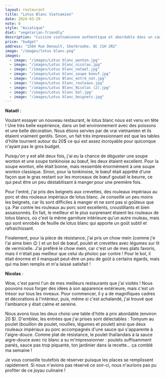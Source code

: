```yaml
---
layout: restaurant
title: "Lotus Blanc Vietnamien"
date: 2024-03-29
note: 8
style: "Asiatique"
diet: "vegetarian-friendly"
description: "Cuisine vietnamienne authentique et abordable dans un cadre zen avec aquariums."
price: "budget"
address: "1564 Rue Denault, Sherbrooke, QC J1H 2R2"
image: "/images/lotus blanc.png"
images:
  - image: "/images/Lotus blanc_wonton.jpg"
  - image: "/images/Lotus blanc_nicolas.jpg"
  - image: "/images/Lotus blanc_natael.jpg"
  - image: "/images/Lotus blanc_soupe boeuf.jpg"
  - image: "/images/Lotus Blanc_entré_nat.jpg"
  - image: "/images/Lotus blanc_rouleaux.jpg"
  - image: "/images/Lotus Blanc_Nicolas (2).jpg"
  - image: "/images/Lotus blanc bol.jpg"
  - image: "/images/Lotus blanc_beignets.jpg"
---
```


**Nataël** :

Voulant essayer un nouveau restaurant, le lotus blanc nous est venu en tête ! Une très belle expérience, dans un bel environnement avec des poissons et une belle décoration. Nous étions servies par de vrai vietnamien et ils étaient vraiment gentils. Sinon, un fait très impressionnant est que les tables d'hôte tournent autour du 20$ ce qui est assez incroyable pour quiconque n'ayant pas le gros budget.

Puisqu'on y est allé deux fois, j'ai eu la chance de déguster une soupe wonton et une soupe tonkinoise au bœuf, les deux étaient excellent. Pour la soupe wonton, elle était bonne, mais ressemble énormément à une soupe wonton classique. Sinon, pour la tonkinoise, le bœuf était apprêté d'une façon que le gras restant sur les morceaux de bœuf goutait le beurre, ce qui peut être un peu déstabilisant à manger pour une première fois.

Pour l'entré, j'ai pris des beignets aux crevettes, des rouleaux impériaux au porc et des rouleaux impériaux de lotus blanc. Je conseille un peu moins les beignets, car ils sont difficiles à manger et ne sont pas si goûteux que ça. Par contre les rouleaux au porc sont excellents, croustillants et bien assaisonnés. En fait, le meilleur et le plus surprenant étaient les rouleaux de lotus blancs, où c'est la même garniture intérieure qu'un autre rouleau, mais qui sont enrobés de feuille de lotus blanc qui apporte un goût subtil et rafraichissant.

Finalement, pour la pièce de résistance, j'ai pris un chow mein (comme j'e l'ai aime bien 😉 ) et un bol de bœuf, poulet et crevettes avec légumes sur lit de vermicelle. J'ai préféré le chow mein, car c'est un de mes plats favoris, mais il n'était pas meilleur que celui du pholoc par contre ! Pour le bol, il était énorme et il manquait peut-être un peu de goût à certains égards, mais qui ma bien remplis et m'a laissé satisfait !

**Nicolas** :

Wow, c'est parmi l'un de mes meilleurs restaurants que j'ai visités ! Nous pouvons nous forger des idées à son apparence extérieure, mais c'est un trésor sur tous les niveaux. Pour commencer, il y a de magnifiques cadres et décorations à l'intérieur, puis, même si c'est achalandé, j'ai trouvé que l'ambiance y était calme et sereine.

Nous avons tous les deux choisi une table d'hôte à prix abordable (environ 20 $). D'emblée, les entrées que j'ai prises sont délectables : Tomyum au poulet (bouillon de poulet, nouilles, légumes et poulet) ainsi que deux rouleaux impériaux au porc accompagnés d'une sauce qui s'apparente à l'aigre-douce. Comme plat de résistance, le poulet thaïlandais à la sauce aigre-douce avec riz blanc a su m'impressionner : poulets suffisamment panés, sauce pas trop piquante, ton jardinier dans la recette… ça comblé ma semaine ! 

Je vous conseille toutefois de réserver puisque les places se remplissent rapidement. Si nous n'avions pas réservé ce soir-ci, nous n'aurions pas pu profiter de ce joyau culinaire ! 